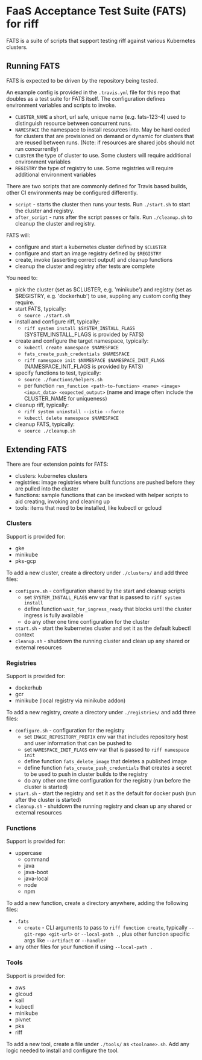 # FaaS Acceptance Test Suite (FATS) for riff

FATS is a suite of scripts that support testing riff against various Kubernetes clusters.

## Running FATS

FATS is expected to be driven by the repository being tested.

An example config is provided in the `.travis.yml` file for this repo that doubles as a test suite for FATS itself. The configuration defines environment variables and scripts to invoke.

- `CLUSTER_NAME` a short, url safe, unique name (e.g. fats-123-4) used to distinguish resource between concurrent runs.
- `NAMESPACE` the namespace to install resources into. May be hard coded for clusters that are provisioned on demand or dynamic for clusters that are reused between runs. (Note: if resources are shared jobs should not run concurrently)
- `CLUSTER` the type of cluster to use. Some clusters will require additional environment variables
- `REGISTRY` the type of registry to use. Some registries will require additional environment variables

There are two scripts that are commonly defined for Travis based builds, other CI environments may be configured differently.

- `script` - starts the cluster then runs your tests. Run `./start.sh` to start the cluster and registry.
- `after_script` - runs after the script passes or fails. Run `./cleanup.sh` to cleanup the cluster and registry.

FATS will:

- configure and start a kubernetes cluster defined by `$CLUSTER`
- configure and start an image registry defined by `$REGISTRY`
- create, invoke (asserting correct output) and cleanup functions
- cleanup the cluster and registry after tests are complete

You need to:

- pick the cluster (set as $CLUSTER, e.g. 'minikube') and registry (set as $REGISTRY, e.g. 'dockerhub') to use, suppling any custom config they require.
- start FATS, typically:
  - `source ./start.sh`
- install and configure riff, typically:
  - `riff system install $SYSTEM_INSTALL_FLAGS` (SYSTEM_INSTALL_FLAGS is provided by FATS)
- create and configure the target namespace, typically:
  - `kubectl create namespace $NAMESPACE`
  - `fats_create_push_credentials $NAMESPACE`
  - `riff namespace init $NAMESPACE $NAMESPACE_INIT_FLAGS` (NAMESPACE_INIT_FLAGS is provided by FATS)
- specify functions to test, typically:
  - `source ./functions/helpers.sh`
  - per function `run_function <path-to-function> <name> <image> <input_data> <expected_output>` (name and image often include the CLUSTER_NAME for uniqueness)
- cleanup riff, typically:
  - `riff system uninstall --istio --force`
  - `kubectl delete namespace $NAMESPACE`
- cleanup FATS, typically:
  - `source ./cleanup.sh`


## Extending FATS

There are four extension points for FATS:

- clusters: kubernetes clusters
- registries: image registries where built functions are pushed before they are pulled into the cluster
- functions: sample functions that can be invoked with helper scripts to aid creating, invoking and cleaning up
- tools: items that need to be installed, like kubectl or gcloud

### Clusters

Support is provided for:

- gke
- minikube
- pks-gcp

To add a new cluster, create a directory under `./clusters/` and add three files:

- `configure.sh` - configuration shared by the start and cleanup scripts
  - set `SYSTEM_INSTALL_FLAGS` env var that is passed to `riff system install`
  - define function `wait_for_ingress_ready` that blocks until the cluster ingress is fully available
  - do any other one time configuration for the cluster
- `start.sh` - start the kubernetes cluster and set it as the default kubectl context
- `cleanup.sh` - shutdown the running cluster and clean up any shared or external resources

### Registries

Support is provided for:

- dockerhub
- gcr
- minikube (local registry via minikube addon)

To add a new registry, create a directory under `./registries/` and add three files:

- `configure.sh` - configuration for the registry
  - set `IMAGE_REPOSITORY_PREFIX` env var that includes repository host and user information that can be pushed to
  - set `NAMESPACE_INIT_FLAGS` env var that is passed to `riff namespace init`
  - define function `fats_delete_image` that deletes a published image
  - define function `fats_create_push_credentials` that creates a secret to be used to push in cluster builds to the registry
  - do any other one time configuration for the registry (run before the cluster is started)
- `start.sh` - start the registry and set it as the default for docker push (run after the cluster is started)
- `cleanup.sh` - shutdown the running registry and clean up any shared or external resources

### Functions

Support is provided for:

- uppercase
  - command
  - java
  - java-boot
  - java-local
  - node
  - npm

To add a new function, create a directory anywhere, adding the following files:

- `.fats`
  - `create` - CLI arguments to pass to `riff function create`, typically `--git-repo <git-url>` or `--local-path .`, plus other function specific args like `--artifact` or `--handler`
- any other files for your function if using `--local-path .`

### Tools

Support is provided for:

- aws
- glcoud
- kail
- kubectl
- minikube
- pivnet
- pks
- riff

To add a new tool, create a file under `./tools/` as `<toolname>.sh`. Add any logic needed to install and configure the tool.
